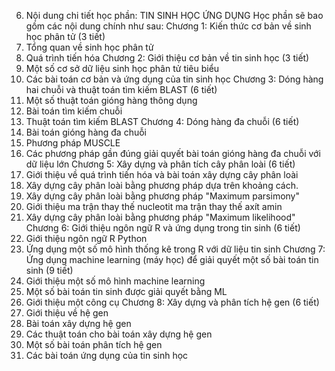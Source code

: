 6. Nội dung chi tiết học phần: TIN SINH HỌC ỨNG DỤNG
Học phần sẽ bao gồm các nội dung chính như sau:
Chương 1: Kiến thức cơ bản về sinh học phân tử (3 tiết)
1. Tổng quan về sinh học phân tử
2. Quá trình tiến hóa
Chương 2: Giới thiệu cơ bản về tin sinh học (3 tiết)
1. Một số cơ sở dữ liệu sinh học phân tử tiêu biểu
2. Các bài toán cơ bản và ứng dụng của tin sinh học
Chương 3: Dóng hàng hai chuỗi và thuật toán tìm kiếm BLAST (6 tiết)
1. Một số thuật toán gióng hàng thông dụng
2. Bài toán tìm kiếm chuỗi
3. Thuật toán tìm kiếm BLAST
Chương 4: Dóng hàng đa chuỗi (6 tiết)
1. Bài toán gióng hàng đa chuỗi
2. Phương pháp MUSCLE
3. Các phương pháp gần đúng giải quyết bài toán gióng hàng đa chuỗi với dữ liệu lớn
Chương 5: Xây dựng và phân tích cây phân loài (6 tiết)
1. Giới thiệu về quá trình tiến hóa và bài toán xây dựng cây phân loài
2. Xây dựng cây phân loài bằng phương pháp dựa trên khoảng cách.
3. Xây dựng cây phân loài bằng phương pháp "Maximum parsimony"
4. Giới thiệu ma trận thay thế nucleotit ma trận thay thế axít amin
5. Xây dựng cây phân loài bằng phương pháp "Maximum likelihood"
Chương 6: Giới thiệu ngôn ngữ R và ứng dụng trong tin sinh (6 tiết)
1. Giới thiệu ngôn ngữ R Python
2. Ứng dụng một số mô hình thống kê trong R với dữ liệu tin sinh
Chương 7: Ứng dụng machine learning (máy học) để giải quyết một số bài
toán tin sinh (9 tiết)
1. Giới thiệu một số mô hình machine learning
2. Một số bài toán tin sinh được giải quyết bằng ML
3. Giới thiệu một công cụ
Chương 8: Xây dựng và phân tích hệ gen (6 tiết)
1. Giới thiệu về hệ gen
2. Bài toán xây dựng hệ gen
3. Các thuật toán cho bài toán xây dựng hệ gen
4. Một số bài toán phân tích hệ gen
5. Các bài toán ứng dụng của tin sinh học
